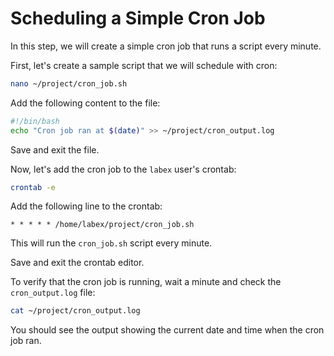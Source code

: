 # Scheduling a Simple Cron Job

In this step, we will create a simple cron job that runs a script every minute.

First, let's create a sample script that we will schedule with cron:

```bash
nano ~/project/cron_job.sh
```

Add the following content to the file:

```bash
#!/bin/bash
echo "Cron job ran at $(date)" >> ~/project/cron_output.log
```

Save and exit the file.

Now, let's add the cron job to the `labex` user's crontab:

```bash
crontab -e
```

Add the following line to the crontab:

```
* * * * * /home/labex/project/cron_job.sh
```

This will run the `cron_job.sh` script every minute.

Save and exit the crontab editor.

To verify that the cron job is running, wait a minute and check the `cron_output.log` file:

```bash
cat ~/project/cron_output.log
```

You should see the output showing the current date and time when the cron job ran.
